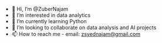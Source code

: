 - 👋 Hi, I’m @ZuberNajam
- 👀 I’m interested in data analytics
- 🌱 I’m currently learning Python
- 💞️ I’m looking to collaborate on data analysis and AI projects
- 📫 How to reach me - email: zsyednajam@gmail.com

<!---
ZuberNajam/ZuberNajam is a ✨ special ✨ repository because its `README.md` (this file) appears on your GitHub profile.
You can click the Preview link to take a look at your changes.
--->
